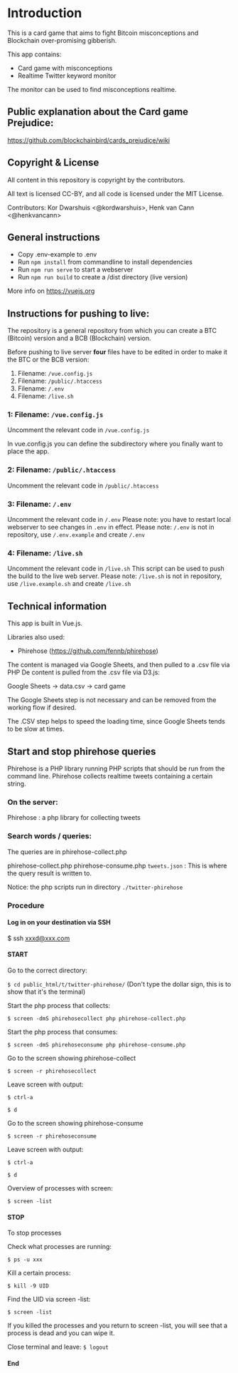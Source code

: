 # Introduction

This is a card game that aims to fight Bitcoin misconceptions and Blockchain over-promising gibberish.

This app contains:
* Card game with misconceptions
* Realtime Twitter keyword monitor

The monitor can be used to find misconceptions realtime.

## Public explanation about the Card game Prejudice: 
https://github.com/blockchainbird/cards_prejudice/wiki

## Copyright & License

All content in this repository is copyright by the contributors.

All text is licensed CC-BY, and all code is licensed under the MIT License.

Contributors: Kor Dwarshuis <@kordwarshuis>, Henk van Cann <@henkvancann>

## General instructions

* Copy .env-example to .env
* Run `npm install` from commandline to install dependencies
* Run `npm run serve` to start a webserver
* Run `npm run build` to create a /dist directory (live version)

More info on https://vuejs.org


## Instructions for pushing to live:

The repository is a general repository from which you can create a BTC (Bitcoin) version and a BCB (Blockchain) version.

Before pushing to live server **four** files have to be edited in order to make it the BTC or the BCB version:


1. Filename: `/vue.config.js`
1. Filename: `/public/.htaccess`
1. Filename: `/.env`
1. Filename: `/live.sh`


### 1: Filename: `/vue.config.js`
Uncomment the relevant code in `/vue.config.js`

In vue.config.js you can define the subdirectory where you finally want to place the app.

### 2: Filename: `/public/.htaccess`
Uncomment the relevant code in `/public/.htaccess`

### 3: Filename: `/.env`
Uncomment the relevant code in `/.env`
Please note: you have to restart local webserver to see changes in `.env` in effect.
Please note: `/.env` is not in repository, use `/.env.example` and create `/.env`

### 4: Filename: `/live.sh`
Uncomment the relevant code in `/live.sh`
This script can be used to push the build to the live web server.
Please note: `/live.sh` is not in repository, use `/live.example.sh` and create `/live.sh`

## Technical information

This app is built in Vue.js. 

Libraries also used:

* Phirehose (https://github.com/fennb/phirehose)

The content is managed via Google Sheets, and then pulled to a .csv file via PHP
De content is pulled from the .csv file via D3.js:

Google Sheets -> data.csv -> card game

The Google Sheets step is not necessary and can be removed from the working flow if desired.

The .CSV step helps to speed the loading time, since Google Sheets tends to be slow at times.


## Start and stop phirehose queries

Phirehose is a PHP library running PHP scripts that should be run from the command line. Phirehose collects realtime tweets containing a certain string.


### On the server:
Phirehose : a php library for collecting tweets

### Search words / queries:
The queries are in phirehose-collect.php

phirehose-collect.php
phirehose-consume.php
`tweets.json` : This is where the query result is written to.

Notice: the php scripts run in directory `./twitter-phirehose`

### Procedure

#### Log in on your destination via SSH

$ ssh xxxd@xxx.com

#### START

Go to the correct directory:

`$ cd public_html/t/twitter-phirehose/`
(Don't type the dollar sign, this is to show that it's the terminal)

Start the php process that collects:

`$ screen -dmS phirehosecollect php phirehose-collect.php`

Start the php process that consumes:

`$ screen -dmS phirehoseconsume php phirehose-consume.php`

Go to the screen showing phirehose-collect

`$ screen -r phirehosecollect`

Leave screen with output:

`$ ctrl-a`

`$ d`

Go to the screen showing phirehose-consume

`$ screen -r phirehoseconsume`

Leave screen with output:

`$ ctrl-a`

`$ d`


Overview of processes with screen:

`$ screen -list`

#### STOP

To stop processes

Check what processes are running:

`$ ps -u xxx`

Kill a certain process:

`$ kill -9 UID`

Find the UID via screen -list:

`$ screen -list`

If you killed the processes and you return to screen -list, you will see that a process is dead and you can wipe it. 

Close terminal and leave:
`$ logout`

#### End


